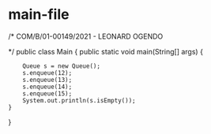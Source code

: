 # main-file
/*
COM/B/01-00149/2021 - LEONARD OGENDO

*/
public class Main {
    public static void main(String[] args) {

        Queue s = new Queue();
        s.enqueue(12);
        s.enqueue(13);
        s.enqueue(14);
        s.enqueue(15);
        System.out.println(s.isEmpty());
    }
}
